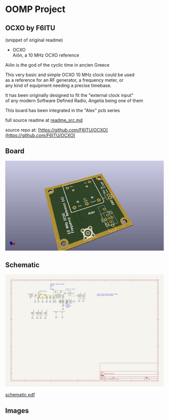 # OOMP Project  
## OCXO  by F6ITU  
  
(snippet of original readme)  
  
- OCXO  
Aiôn, a 10 MHz OCXO reference  
  
Aiôn is the god of the cyclic time in ancien Greece  
  
This very basic and simple OCXO 10 MHz clock could be used   
as a reference for an RF generator, a frequency meter, or  
any kind of equipment needing a precise timebase.  
  
It has been originally designed to fit the "external clock input"  
of any modern Software Defined Radio, Angelia being one of them  
  
This board has been integrated in the "Alex" pcb series  
  
  
   
  
  
  
  full source readme at [readme_src.md](readme_src.md)  
  
source repo at: [https://github.com/F6ITU/OCXO](https://github.com/F6ITU/OCXO)  
## Board  
  
[![working_3d.png](working_3d_600.png)](working_3d.png)  
## Schematic  
  
[![working_schematic.png](working_schematic_600.png)](working_schematic.png)  
  
[schematic pdf](working_schematic.pdf)  
## Images  
